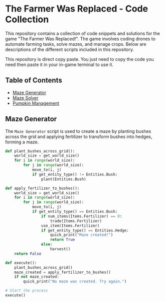 # The Farmer Was Replaced - Code Collection

This repository contains a collection of code snippets and solutions for the game "The Farmer Was Replaced!". The game involves coding drones to automate farming tasks, solve mazes, and manage crops. Below are descriptions of the different scripts included in this repository.

This repository is direct copy paste. You just need to copy the code you need then paste it in your in-game terminal to use it.

## Table of Contents

- [Maze Generator](#maze-generator)
- [Maze Solver](#maze-solver)
- [Pumpkin Management](#pumpkin-management)

## Maze Generator

The `Maze Generator` script is used to create a maze by planting bushes across the grid and applying fertilizer to transform bushes into hedges, forming a maze.

```python
def plant_bushes_across_grid():
    world_size = get_world_size()
    for i in range(world_size):
        for j in range(world_size):
            move_to(i, j)
            if get_entity_type() != Entities.Bush:
                plant(Entities.Bush)

def apply_fertilizer_to_bushes():
    world_size = get_world_size()
    for i in range(world_size):
        for j in range(world_size):
            move_to(i, j)
            if get_entity_type() == Entities.Bush:
                if num_items(Items.Fertilizer) == 0:
                    trade(Items.Fertilizer)
                use_item(Items.Fertilizer)
                if get_entity_type() == Entities.Hedge:
                    quick_print("Maze created!")
                    return True
                else:
                    harvest()
    return False

def execute():
    plant_bushes_across_grid()
    maze_created = apply_fertilizer_to_bushes()
    if not maze_created:
        quick_print("No maze was created. Try again.")

# Start the process
execute()
```

